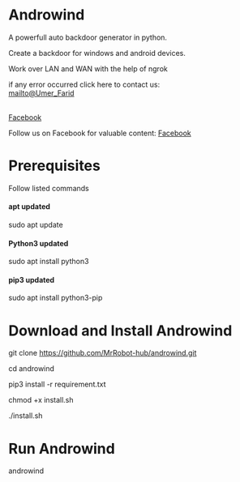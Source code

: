 # Androwind
A powerfull auto backdoor generator in python.

Create a backdoor for windows and android devices.

Work over LAN and WAN with the help of ngrok

if any error occurred click here to contact us: <br> <a href="mailto:umerfarid53@gmail.com">mailto@Umer_Farid</a>

<br> <a href="www.facebook.com/cybernetics.me">Facebook</a>

Follow us on Facebook for valuable content: <a href="www.facebook.com/cybernetics.me">Facebook</a>

# Prerequisites
Follow listed commands

<h4> apt updated </h4>

sudo apt update

<h4> Python3 updated </h4>

sudo apt install python3

<h4> pip3 updated </h4>

sudo apt install python3-pip

# Download and Install Androwind

git clone https://github.com/MrRobot-hub/androwind.git

cd androwind

pip3 install -r requirement.txt

chmod +x install.sh

./install.sh

# Run Androwind
androwind
